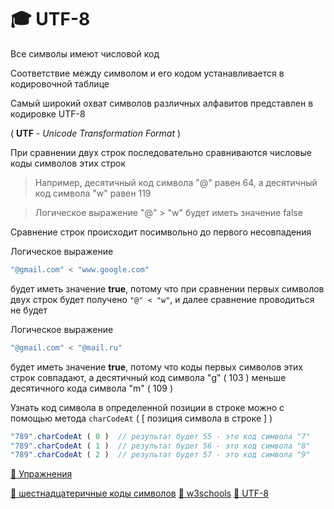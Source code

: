 # 🎓 UTF-8

Все символы имеют числовой код

Соответствие между символом и его кодом устанавливается в кодировочной таблице

Самый широкий охват символов различных алфавитов представлен в кодировке UTF-8 

( **UTF** - *Unicode Transformation Format* )

При сравнении двух строк последовательно сравниваются числовые коды символов этих строк

>Например, десятичный код символа "@" равен 64, а десятичный код символа "w" равен 119

>Логическое выражение "@" > "w" будет иметь значение false

Сравнение строк происходит посимвольно до первого несовпадения

Логическое выражение 
```javascript
"@gmail.com" < "www.google.com" 
```
будет иметь значение **true**, потому что при сравнении первых символов двух строк будет получено 
```"@" < "w"```, и далее сравнение проводиться не будет 

Логическое выражение 
```javascript
"@gmail.com" < "@mail.ru" 
```
будет иметь значение **true**, потому что коды первых символов этих строк совпадают, а десятичный код символа "g" ( 103 ) меньше десятичного кода символа "m" ( 109 )

Узнать код символа в определенной позиции в строке можно с помощью метода ```charCodeAt``` ( [ позиция символа в строке ] )
```javascript
"789".charCodeAt ( 0 )  // результат будет 55 - это код символа "7"
"789".charCodeAt ( 1 )  // результат будет 56 - это код символа "8"
"789".charCodeAt ( 2 )  // результат будет 57 - это код символа "9"
```

[💼 Упражнения](https://docs.google.com/forms/d/e/1FAIpQLSdsKuS6kG1r5O3H62G_m32NK8a88jmFmJ5e4N2uAiDLAb31xQ/viewform)

[🔗 шестнадцатеричные коды символов](https://www.fileformat.info/info/charset/UTF-8/list.htm "шестнадцатеричные коды символов")
[🔗 w3schools](https://www.w3schools.com/html/html_symbols.asp)
[🔗 UTF-8](http://i.voenmeh.ru/kafi5/Kam.loc/inform/UTF-8.htm)